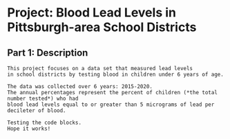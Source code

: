 # Project: Blood Lead Levels in Pittsburgh-area School Districts 

## Part 1: Description 
    
    This project focuses on a data set that measured lead levels
    in school districts by testing blood in children under 6 years of age.
    
    The data was collected over 6 years: 2015-2020. 
    The annual percentages represent the percent of children (*the total number tested*) who had 
    blood lead levels equal to or greater than 5 micrograms of lead per decileter of blood.

    Testing the code blocks.
    Hope it works! 
